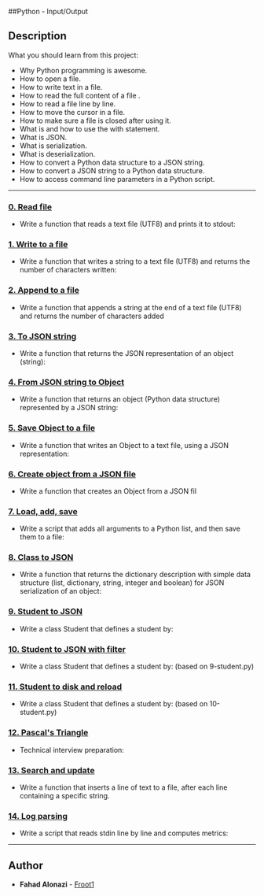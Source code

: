 ##Python - Input/Output

## Description
What you should learn from this project:

* Why Python programming is awesome.
* How to open a file.
* How to write text in a file.
* How to read the full content of a file .
* How to read a file line by line.
* How to move the cursor in a file.
* How to make sure a file is closed after using it.
* What is and how to use the with statement.
* What is JSON.
* What is serialization.
* What is deserialization.
* How to convert a Python data structure to a JSON string.
* How to convert a JSON string to a Python data structure.
* How to access command line parameters in a Python script.

---

### [0. Read file](./0-read_file.py)
* Write a function that reads a text file (UTF8) and prints it to stdout:


### [1. Write to a file](./1-write_file.py)
* Write a function that writes a string to a text file (UTF8) and returns the number of characters written:


### [2. Append to a file](./2-append_write.py)
* Write a function that appends a string at the end of a text file (UTF8) and returns the number of characters added


### [3. To JSON string](./3-to_json_string.py)
* Write a function that returns the JSON representation of an object (string):


### [4. From JSON string to Object](./4-from_json_string.py)
* Write a function that returns an object (Python data structure) represented by a JSON string:


### [5.  Save Object to a file](./5-save_to_json_file.py)
* Write a function that writes an Object to a text file, using a JSON representation:


### [6. Create object from a JSON file](./6-load_from_json_file.py)
* Write a function that creates an Object from a JSON fil


### [7. Load, add, save](./7-add_item.py)
* Write a script that adds all arguments to a Python list, and then save them to a file:


### [8. Class to JSON](./8-class_to_json.py)
* Write a function that returns the dictionary description with simple data structure (list, dictionary, string, integer and boolean) for JSON serialization of an object:


### [9. Student to JSON](./9-student.py)
* Write a class Student that defines a student by:


### [10. Student to JSON with filter](./10-student.py)
* Write a class Student that defines a student by: (based on 9-student.py)


### [11. Student to disk and reload](./11-student.py)
* Write a class Student that defines a student by: (based on 10-student.py)


### [12. Pascal's Triangle](./12-pascal_triangle.py)
* Technical interview preparation:


### [13. Search and update](./100-append_after.py)
* Write a function that inserts a line of text to a file, after each line containing a specific string.



### [14. Log parsing](./101-stats.py)
* Write a script that reads stdin line by line and computes metrics:


---

## Author
* **Fahad Alonazi** - [Froot1](https://github.com/Froot1)
